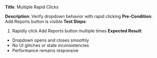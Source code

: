 **Title**: Multiple Rapid Clicks

**Description**: Verify dropdown behavior with rapid clicking
**Pre-Condition**: Add Reports button is visible
**Test Steps**:
1. Rapidly click Add Reports button multiple times
**Expected Result**:
- Dropdown opens and closes smoothly
- No UI glitches or state inconsistencies
- Performance remains responsive